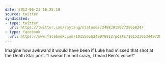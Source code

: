 ```yaml
---
date: 2013-06-23 16:25:10
source: twitter
syndicated:
- type: twitter
  url: https://twitter.com/roytang/statuses/348839156773965824/
- type: facebook
  url: https://www.facebook.com/10155666240078912/posts/10152305344073912
---
```


Imagine how awkward it would have been if Luke had missed that shot at the Death Star port. "I swear I'm not crazy, I heard Ben's voice!"